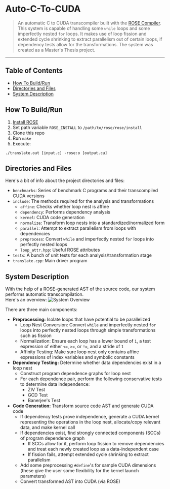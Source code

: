 # Auto-C-To-CUDA
> An automatic C to CUDA transcompiler built with the [ROSE Compiler](http://rosecompiler.org).  This system is capable of handling some `while` loops and some imperfectly nested `for` loops.  It makes use of loop fission and extended cycle shrinking to extract parallelism out of certain loops, if dependency tests allow for the transformations.  The system was created as a Master's Thesis project.  
<hr>

## Table of Contents
* [How To Build/Run](#how-to-run)
* [Directories and Files](#directories)
* [System Description](#system-description)

## <a name="how-to-run"></a>How To Build/Run
1. [Install ROSE](https://github.com/rose-compiler/rose/wiki/How-to-Set-Up-ROSE)
2. Set path variable `ROSE_INSTALL` to `/path/to/rose/rose/install`
3. Clone this repo
4. Run `make`
5. Execute:
```
./translate.out [input.c] -rose:o [output.cu]
```

## <a name="directories"></a>Directories and Files
Here's a bit of info about the project directories and files:
* `benchmarks`: Series of benchmark C programs and their transcompiled CUDA versions
* `include`: The methods required for the analysis and transformations
  * `affine`: Checks whether loop nest is affine
  * `dependency`: Performs dependency analysis 
  * `kernel`: CUDA code generation
  * `normalize`: Transform loop nests into a standardized/normalized form
  * `parallel`: Attempt to extract parallelism from loops with dependencies
  * `preprocess`: Convert `while` and imperfectly nested `for` loops into perfectly nested loops
  * `loop_attr.hpp`: Useful ROSE attributes
* `tests`: A bunch of unit tests for each analysis/transformation stage
* `translate.cpp`: Main driver program

## <a name="system-description"></a>System Description
With the help of a ROSE-generated AST of the source code, our system performs automatic transcompilation.  
Here's an overview:
![System Overview](http://ee.cooper.edu/~krasniqi/thesis/img/sys_overview.png)

There are three main components:
* **Preprocessing:** Isolate loops that have potential to be parallelized
  * Loop Nest Conversion: Convert `while` and imperfectly nested `for` loops into perfectly nested loops through simple transformations such as fission
  * Normalization: Ensure each loop has a lower bound of `1`, a test expression of either `<=`, `>=`, or `!=`, and a stride of `1`
  * Affinity Testing: Make sure loop nest only contains affine expressions of index variables and symbolic constants
* **Dependency Testing:** Determine whether data dependencies exist in a loop nest
  * Construct program dependence graphs for loop nest
  * For each dependence pair, perform the following conservative tests to determine data independence:
    * ZIV Test
    * GCD Test
    * Banerjee's Test
* **Code Generation:** Transform source code AST and generate CUDA code 
  * If dependency tests prove independence, generate a CUDA kernel representing the operations in the loop nest, allocate/copy relevant data, and make kernel call
  * If dependencies exist, find strongly connected components (SCCs) of program dependence graph
    * If SCCs allow for it, perform loop fission to remove dependencies and treat each newly created loop as a data-independent case
    * If fission fails, attempt extended cycle shrinking to extract parallelism
  * Add some preprocessing `#define`'s for sample CUDA dimensions (these give the user some flexibility for the kernel launch parameters)
  * Convert transformed AST into CUDA (via ROSE)
